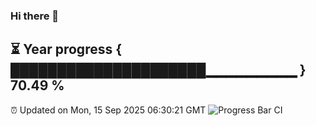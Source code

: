 ### Hi there 👋
⏳ Year progress { █████████████████████▁▁▁▁▁▁▁▁▁ } 70.49 %
---
⏰ Updated on Mon, 15 Sep 2025 06:30:21 GMT
![Progress Bar CI](https://github.com/liununu/liununu/workflows/Progress%20Bar%20CI/badge.svg)
